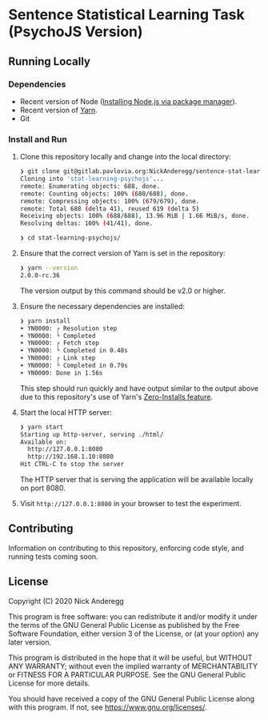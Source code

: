 # Sentence Statistical Learning Task (PsychoJS Version)

## Running Locally

### Dependencies

- Recent version of Node ([Installing Node.js via package manager](https://nodejs.org/en/download/package-manager/)).
- Recent version of [Yarn](https://yarnpkg.com/getting-started/install).
- Git

### Install and Run

1. Clone this repository locally and change into the local directory:

    ```bash
    ❯ git clone git@gitlab.pavlovia.org:NickAnderegg/sentence-stat-learning-psychojs.git sentence-stat-learning-psychojs
    Cloning into 'stat-learning-psychojs'...
    remote: Enumerating objects: 688, done.
    remote: Counting objects: 100% (688/688), done.
    remote: Compressing objects: 100% (679/679), done.
    remote: Total 688 (delta 41), reused 619 (delta 5)
    Receiving objects: 100% (688/688), 13.96 MiB | 1.66 MiB/s, done.
    Resolving deltas: 100% (41/41), done.

    ❯ cd stat-learning-psychojs/
    ```

2. Ensure that the correct version of Yarn is set in the repository:

    ```bash
    ❯ yarn --version
    2.0.0-rc.36
    ```

    The version output by this command should be v2.0 or higher.

3. Ensure the necessary dependencies are installed:

    ```bash
    ❯ yarn install
    ➤ YN0000: ┌ Resolution step
    ➤ YN0000: └ Completed
    ➤ YN0000: ┌ Fetch step
    ➤ YN0000: └ Completed in 0.48s
    ➤ YN0000: ┌ Link step
    ➤ YN0000: └ Completed in 0.79s
    ➤ YN0000: Done in 1.56s
    ```

    This step should run quickly and have output similar to the output above due
    to this repository's use of Yarn's [Zero-Installs feature](https://yarnpkg.com/features/zero-installs).

4. Start the local HTTP server:

    ```bash
    ❯ yarn start
    Starting up http-server, serving ./html/
    Available on:
      http://127.0.0.1:8080
      http://192.168.1.10:8080
    Hit CTRL-C to stop the server
    ```

    The HTTP server that is serving the application will be available locally on port 8080.

5. Visit `http://127.0.0.1:8080` in your browser to test the experiment.

## Contributing

Information on contributing to this repository, enforcing code style, and running tests coming soon.

## License

Copyright (C) 2020 Nick Anderegg

This program is free software: you can redistribute it and/or modify
it under the terms of the GNU General Public License as published by
the Free Software Foundation, either version 3 of the License, or
(at your option) any later version.

This program is distributed in the hope that it will be useful,
but WITHOUT ANY WARRANTY; without even the implied warranty of
MERCHANTABILITY or FITNESS FOR A PARTICULAR PURPOSE.  See the
GNU General Public License for more details.

You should have received a copy of the GNU General Public License
along with this program.  If not, see <https://www.gnu.org/licenses/>.
